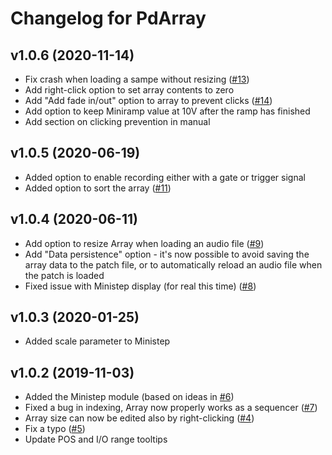 # Changelog for PdArray

## v1.0.6 (2020-11-14)

- Fix crash when loading a sampe without resizing ([#13](https://github.com/mgunyho/PdArray/issues/13))
- Add right-click option to set array contents to zero
- Add "Add fade in/out" option to array to prevent clicks ([#14](https://github.com/mgunyho/PdArray/issues/14))
- Add option to keep Miniramp value at 10V after the ramp has finished
- Add section on clicking prevention in manual

## v1.0.5 (2020-06-19)

- Added option to enable recording either with a gate or trigger signal
- Added option to sort the array ([#11](https://github.com/mgunyho/PdArray/issues/11))

## v1.0.4 (2020-06-11)

- Add option to resize Array when loading an audio file ([#9](https://github.com/mgunyho/PdArray/issues/9))
- Add "Data persistence" option - it's now possible to avoid saving the array data to the patch file, or to automatically reload an audio file when the patch is loaded
- Fixed issue with Ministep display (for real this time) ([#8](https://github.com/mgunyho/PdArray/issues/8))

## v1.0.3 (2020-01-25)

- Added scale parameter to Ministep

## v1.0.2 (2019-11-03)

- Added the Ministep module (based on ideas in [#6](https://github.com/mgunyho/PdArray/issues/6))
- Fixed a bug in indexing, Array now properly works as a sequencer ([#7](https://github.com/mgunyho/PdArray/issues/7))
- Array size can now be edited also by right-clicking ([#4](https://github.com/mgunyho/PdArray/issues/4))
- Fix a typo ([#5](https://github.com/mgunyho/PdArray/issues/5))
- Update POS and I/O range tooltips
